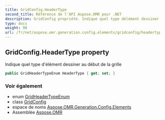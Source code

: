 ```yaml
---
title: GridConfig.HeaderType
second_title: Référence de l'API Aspose.OMR pour .NET
description: GridConfig propriété. Indique quel type délément dessiner au début de la grille
type: docs
weight: 90
url: /fr/net/aspose.omr.generation.config.elements/gridconfig/headertype/
---
```

## GridConfig.HeaderType property

Indique quel type d'élément dessiner au début de la grille

```csharp
public GridHeaderTypeEnum HeaderType { get; set; }
```

### Voir également

* enum [GridHeaderTypeEnum](../../../aspose.omr.generation.config.enums/gridheadertypeenum/)
* class [GridConfig](../)
* espace de noms [Aspose.OMR.Generation.Config.Elements](../../gridconfig/)
* Assemblée [Aspose.OMR](../../../)


